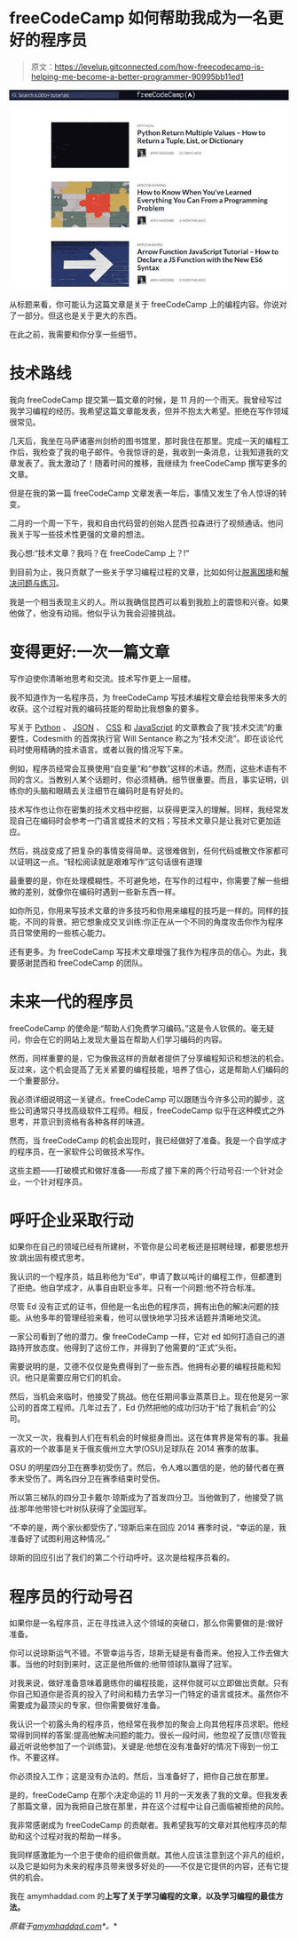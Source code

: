 # freeCodeCamp 如何帮助我成为一名更好的程序员

> 原文：<https://levelup.gitconnected.com/how-freecodecamp-is-helping-me-become-a-better-programmer-90995bb11ed1>

![](img/d49899d264fdb144a890116175e7d1f2.png)

从标题来看，你可能认为这篇文章是关于 freeCodeCamp 上的编程内容。你说对了一部分。但这也是关于更大的东西。

在此之前，我需要和你分享一些细节。

# 技术路线

我向 freeCodeCamp 提交第一篇文章的时候，是 11 月的一个雨天。我曾经写过我学习编程的经历。我希望这篇文章能发表，但并不抱太大希望。拒绝在写作领域很常见。

几天后，我坐在马萨诸塞州剑桥的图书馆里，那时我住在那里。完成一天的编程工作后，我检查了我的电子邮件。令我惊讶的是，我收到一条消息，让我知道我的文章发表了。我太激动了！随着时间的推移，我继续为 freeCodeCamp 撰写更多的文章。

但是在我的第一篇 freeCodeCamp 文章发表一年后，事情又发生了令人惊讶的转变。

二月的一个周一下午，我和自由代码营的创始人昆西·拉森进行了视频通话。他问我关于写一些技术性更强的文章的想法。

我心想:“技术文章？我吗？在 freeCodeCamp 上？!"

到目前为止，我只贡献了一些关于学习编程过程的文章，比如如何让[脱离困境](https://www.freecodecamp.org/news/how-to-get-unstuck/)和[解决问题与练习](https://www.freecodecamp.org/news/do-you-solve-programming-problems-or-complete-exercises-the-difference-matters/)。

我是一个相当表现主义的人。所以我确信昆西可以看到我脸上的震惊和兴奋。如果他做了，他没有动摇。他似乎认为我会迎接挑战。

# 变得更好:一次一篇文章

写作迫使你清晰地思考和交流。技术写作更上一层楼。

我不知道作为一名程序员，为 freeCodeCamp 写技术编程文章会给我带来多大的收获。这个过程对我的编码技能的帮助比我想象的要多。

写关于 [Python](https://www.freecodecamp.org/news/python-unique-list-how-to-get-all-the-unique-values-in-a-list-or-array/) 、 [JSON](https://www.freecodecamp.org/news/json-comment-example-how-to-comment-in-json-files/) 、 [CSS](https://www.freecodecamp.org/news/inline-css-guide-how-to-style-an-html-tag-directly/) 和 [JavaScript](https://www.freecodecamp.org/news/arrow-function-javascript-tutorial-how-to-declare-a-js-function-with-the-new-es6-syntax/) 的文章教会了我“技术交流”的重要性，Codesmith 的首席执行官 Will Sentance 称之为“技术交流”。即在谈论代码时使用精确的技术语言。或者以我的情况写下来。

例如，程序员经常会互换使用“自变量”和“参数”这样的术语。然而，这些术语有不同的含义。当教别人某个话题时，你必须精确。细节很重要。而且，事实证明，训练你的头脑和眼睛去关注细节在编码时是有好处的。

技术写作也让你在密集的技术文档中挖掘，以获得更深入的理解。同样，我经常发现自己在编码时会参考一门语言或技术的文档；写技术文章只是让我对它更加适应。

然后，挑战变成了把复杂的事情变得简单。这很难做到，任何代码或散文作家都可以证明这一点。“轻松阅读就是艰难写作”这句话很有道理

最重要的是，你在处理模糊性。不可避免地，在写作的过程中，你需要了解一些细微的差别，就像你在编码时遇到一些新东西一样。

如你所见，你用来写技术文章的许多技巧和你用来编程的技巧是一样的。同样的技能，不同的背景。把它想象成交叉训练:你正在从一个不同的角度攻击你作为程序员日常使用的一些核心能力。

还有更多。为 freeCodeCamp 写技术文章增强了我作为程序员的信心。为此，我要感谢昆西和 freeCodeCamp 的团队。

# 未来一代的程序员

freeCodeCamp 的使命是:“帮助人们免费学习编码。”这是令人钦佩的。毫无疑问，你会在它的网站上发现大量旨在帮助人们学习编码的内容。

然而，同样重要的是，它为像我这样的贡献者提供了分享编程知识和想法的机会。反过来，这个机会提高了无关紧要的编程技能，培养了信心，这是帮助人们编码的一个重要部分。

我必须详细说明这一关键点。freeCodeCamp 可以跟随当今许多公司的脚步，这些公司通常只寻找高级软件工程师。相反，freeCodeCamp 似乎在这种模式之外思考，并意识到资格有各种各样的味道。

然而，当 freeCodeCamp 的机会出现时，我已经做好了准备。我是一个自学成才的程序员，在一家软件公司做技术写作。

这些主题——打破模式和做好准备——形成了接下来的两个行动号召:一个针对企业，一个针对程序员。

# 呼吁企业采取行动

如果你在自己的领域已经有所建树，不管你是公司老板还是招聘经理，都要思想开放:跳出固有模式思考。

我认识的一个程序员，姑且称他为“Ed”，申请了数以吨计的编程工作，但都遭到了拒绝。他自学成才，从事自由职业多年。只有一个问题:他不符合标准。

尽管 Ed 没有正式的证书，但他是一名出色的程序员，拥有出色的解决问题的技能。从他多年的管理经验来看，他可以很快地学习技术话题并清晰地交流。

一家公司看到了他的潜力。像 freeCodeCamp 一样，它对 ed 如何打造自己的道路持开放态度。他得到了这份工作，并得到了他需要的“正式”头衔。

需要说明的是，艾德不仅仅是免费得到了一些东西。他拥有必要的编程技能和知识。他只是需要应用它们的机会。

然后，当机会来临时，他接受了挑战。他在任期间事业蒸蒸日上。现在他是另一家公司的首席工程师。几年过去了，Ed 仍然把他的成功归功于“给了我机会”的公司。

一次又一次，我看到人们在有机会的时候挺身而出。这在体育界是常有的事。我最喜欢的一个故事是关于俄亥俄州立大学(OSU)足球队在 2014 赛季的故事。

OSU 的明星四分卫在赛季初受伤了。然后，令人难以置信的是，他的替代者在赛季末受伤了。两名四分卫在赛季结束时受伤。

所以第三梯队的四分卫卡戴尔·琼斯成为了首发四分卫。当他做到了，他接受了挑战:那年他带领七叶树队获得了全国冠军。

“不幸的是，两个家伙都受伤了，”琼斯后来在回应 2014 赛季时说，“幸运的是，我准备好了试图利用这种情况。”

琼斯的回应引出了我们的第二个行动呼吁。这次是给程序员看的。

# 程序员的行动号召

如果你是一名程序员，正在寻找进入这个领域的突破口，那么你需要做的是:做好准备。

你可以说琼斯运气不错。不管幸运与否，琼斯无疑是有备而来。他投入工作去做大事。当他的时刻到来时，这正是他所做的:他带领球队赢得了冠军。

对我来说，做好准备意味着磨练你的编程技能，这样你就可以立即做出贡献。只有你自己知道你是否真的投入了时间和精力去学习一门特定的语言或技术。虽然你不需要成为最顶尖的专家，但你需要做好准备。

我认识一个初露头角的程序员，他经常在我参加的聚会上向其他程序员求职。他经常得到同样的答案:提高他解决问题的能力。很长一段时间，他忽视了反馈(尽管我最近听说他参加了一个训练营)。关键是:他想在没有准备好的情况下得到一份工作。不要这样。

你必须投入工作；这是没有办法的。然后，当准备好了，把你自己放在那里。

是的，freeCodeCamp 在那个决定命运的 11 月的一天发表了我的文章。但我发表了那篇文章，因为我把自己放在那里，并在这个过程中让自己面临被拒绝的风险。

我非常感谢成为 freeCodeCamp 的贡献者。我希望我写的文章对其他程序员的帮助和这个过程对我的帮助一样多。

我同样感激能为一个忠于使命的组织做贡献。其他人应该注意到这个非凡的组织，以及它是如何为未来的程序员带来很多好处的——不仅是它提供的内容，还有它提供的机会。

我在 amymhaddad.com 的[](http://amymhaddad.com/)**上写了关于学习编程的文章，以及学习编程的最佳方法。**

**原载于*[*amymhaddad.com*](https://amymhaddad.com/how-freeCodeCamp-is-helping-me-become-a-better-programmer)*。**